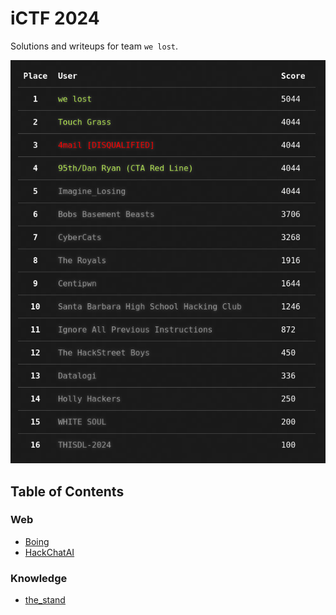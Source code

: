 # iCTF 2024

Solutions and writeups for team `we lost`.

![scoreboard](/media/scoreboard.png)

## Table of Contents


### Web

- [Boing](/web/Boing/)
- [HackChatAI](/web/HackChatAI/)


### Knowledge

- [the_stand](/knowledge/the_stand)